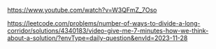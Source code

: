 https://www.youtube.com/watch?v=W3QFmZ_7Oso

https://leetcode.com/problems/number-of-ways-to-divide-a-long-corridor/solutions/4340183/video-give-me-7-minutes-how-we-think-about-a-solution/?envType=daily-question&envId=2023-11-28
